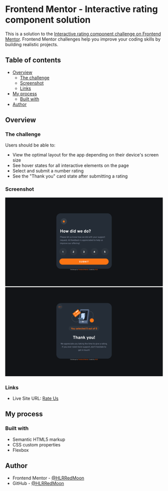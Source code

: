 # Frontend Mentor - Interactive rating component solution

This is a solution to the [Interactive rating component challenge on Frontend Mentor](https://www.frontendmentor.io/challenges/interactive-rating-component-koxpeBUmI). Frontend Mentor challenges help you improve your coding skills by building realistic projects. 

## Table of contents

- [Overview](#overview)
  - [The challenge](#the-challenge)
  - [Screenshot](#screenshot)
  - [Links](#links)
- [My process](#my-process)
  - [Built with](#built-with)
- [Author](#author)


## Overview

### The challenge

Users should be able to:

- View the optimal layout for the app depending on their device's screen size
- See hover states for all interactive elements on the page
- Select and submit a number rating
- See the "Thank you" card state after submitting a rating

### Screenshot

![](./screenshots/Screenshot.png)
![](./screenshots/Screenshot1.png)


### Links

- Live Site URL: [Rate Us](https://hlrredmoon.github.io/Interactive-rating-component-solution/index.html)

## My process

### Built with

- Semantic HTML5 markup
- CSS custom properties
- Flexbox

## Author

- Frontend Mentor - [@HLRRedMoon](https://www.frontendmentor.io/profile/HLRRedMoon)
- GitHub - [@HLRRedMoon](https://github.com/HLRRedMoon)

